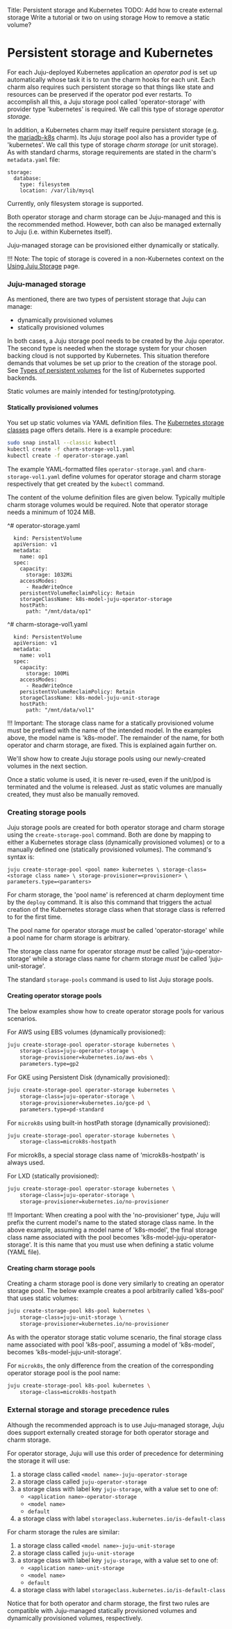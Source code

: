 Title: Persistent storage and Kubernetes
TODO:  Add how to create external storage
       Write a tutorial or two on using storage
       How to remove a static volume?

# Persistent storage and Kubernetes

For each Juju-deployed Kubernetes application an *operator pod* is set up
automatically whose task it is to run the charm hooks for each unit. Each charm
also requires such persistent storage so that things like state and resources
can be preserved if the operator pod ever restarts. To accomplish all this, a
Juju storage pool called 'operator-storage' with provider type 'kubernetes' is
required. We call this type of storage *operator storage*.

In addition, a Kubernetes charm may itself require persistent storage (e.g.
the [mariadb-k8s][charm-store-staging-mariadb-k8s] charm). Its Juju storage
pool also has a provider type of 'kubernetes'. We call this type of storage
*charm storage* (or unit storage). As with standard charms, storage
requirements are stated in the charm's `metadata.yaml` file:

```no-highlight
storage:
  database:
    type: filesystem
    location: /var/lib/mysql
```

Currently, only filesystem storage is supported.

Both operator storage and charm storage can be Juju-managed and this is the
recommended method. However, both can also be managed externally to Juju (i.e.
within Kubernetes itself).

Juju-managed storage can be provisioned either dynamically or statically.

!!! Note:
    The topic of storage is covered in a non-Kubernetes context on the
    [Using Juju Storage][charms-storage] page.

### Juju-managed storage

As mentioned, there are two types of persistent storage that Juju can manage:

 - dynamically provisioned volumes
 - statically provisioned volumes

In both cases, a Juju storage pool needs to be created by the Juju operator.
The second type is needed when the storage system for your chosen backing cloud
is not supported by Kubernetes. This situation therefore demands that volumes
be set up prior to the creation of the storage pool. See
[Types of persistent volumes][upstream-kubernetes-volumes] for the list of
Kubernetes supported backends. 

Static volumes are mainly intended for testing/prototyping.

#### Statically provisioned volumes
 
You set up static volumes via YAML definition files. The
[Kubernetes storage classes][upstream-kubernetes-classes] page offers details.
Here is a example procedure:

```bash
sudo snap install --classic kubectl
kubectl create -f charm-storage-vol1.yaml
kubectl create -f operator-storage.yaml
```

The example YAML-formatted files `operator-storage.yaml` and
`charm-storage-vol1.yaml` define volumes for operator storage and charm storage
respectively that get created by the `kubectl` command.

The content of the volume definition files are given below. Typically multiple
charm storage volumes would be required. Note that operator storage needs a
minimum of 1024 MiB.

^# operator-storage.yaml

      kind: PersistentVolume
      apiVersion: v1
      metadata:
        name: op1
      spec:
        capacity:
          storage: 1032Mi
        accessModes:
          - ReadWriteOnce
        persistentVolumeReclaimPolicy: Retain
        storageClassName: k8s-model-juju-operator-storage
        hostPath:
          path: "/mnt/data/op1"

^# charm-storage-vol1.yaml

      kind: PersistentVolume
      apiVersion: v1
      metadata:
        name: vol1
      spec:
        capacity:
          storage: 100Mi
        accessModes:
          - ReadWriteOnce
        persistentVolumeReclaimPolicy: Retain
        storageClassName: k8s-model-juju-unit-storage
        hostPath:
          path: "/mnt/data/vol1"

!!! Important:
    The storage class name for a statically provisioned volume must be prefixed
    with the name of the intended model. In the examples above, the model name
    is 'k8s-model'. The remainder of the name, for both operator and charm
    storage, are fixed. This is explained again further on.

We'll show how to create Juju storage pools using our newly-created volumes in
the next section.
 
Once a static volume is used, it is never re-used, even if the unit/pod is
terminated and the volume is released. Just as static volumes are manually
created, they must also be manually removed.

### Creating storage pools

Juju storage pools are created for both operator storage and charm storage
using the `create-storage-pool` command. Both are done by mapping to either a
Kubernetes storage class (dynamically provisioned volumes) or to a manually
defined one (statically provisioned volumes). The command's syntax is:

`juju create-storage-pool <pool name> kubernetes \
	storage-class=<storage class name> \
	storage-provisioner=<provisioner> \
	parameters.type=<paramters>`

For charm storage, the 'pool name' is referenced at charm deployment time by
the `deploy` command. It is also this command that triggers the actual creation
of the Kubernetes storage class when that storage class is referred to for the
first time.

<!--
Juju adds the <model> prefix to any storage class it creates in the k8s
cluster, Because storage classes are global to the cluster and we need to
disambiguate.
-->

The pool name for operator storage *must* be called 'operator-storage' while a
pool name for charm storage is arbitrary.

The storage class name for operator storage *must* be called
'juju-operator-storage' while a storage class name for charm storage *must* be
called 'juju-unit-storage'.

The standard `storage-pools` command is used to list Juju storage pools.

#### Creating operator storage pools

The below examples show how to create operator storage pools for various
scenarios.

For AWS using EBS volumes (dynamically provisioned):

```bash
juju create-storage-pool operator-storage kubernetes \
	storage-class=juju-operator-storage \
	storage-provisioner=kubernetes.io/aws-ebs \
	parameters.type=gp2
```

For GKE using Persistent Disk (dynamically provisioned):

```bash
juju create-storage-pool operator-storage kubernetes \
	storage-class=juju-operator-storage \
	storage-provisioner=kubernetes.io/gce-pd \
	parameters.type=pd-standard
```

For `microk8s` using built-in hostPath storage (dynamically provisioned):

```bash
juju create-storage-pool operator-storage kubernetes \
	storage-class=microk8s-hostpath
```

For microk8s, a special storage class name of 'microk8s-hostpath' is always
used.

For LXD (statically provisioned):

```bash
juju create-storage-pool operator-storage kubernetes \
	storage-class=juju-operator-storage \
	storage-provisioner=kubernetes.io/no-provisioner
```

!!! Important:
    When creating a pool with the 'no-provisioner' type, Juju will prefix the
    current model's name to the stated storage class name. In the above
    example, assuming a model name of 'k8s-model', the final storage class name
    associated with the pool becomes 'k8s-model-juju-operator-storage'. It is
    this name that you must use when defining a static volume (YAML file).
    
#### Creating charm storage pools

Creating a charm storage pool is done very similarly to creating an operator
storage pool. The below example creates a pool arbitrarily called 'k8s-pool'
that uses static volumes:

```bash
juju create-storage-pool k8s-pool kubernetes \
	storage-class=juju-unit-storage \
	storage-provisioner=kubernetes.io/no-provisioner
```

As with the operator storage static volume scenario, the final storage class
name associated with pool 'k8s-pool', assuming a model of 'k8s-model', becomes
'k8s-model-juju-unit-storage'.

For `microk8s`, the only difference from the creation of the corresponding
operator storage pool is the pool name:

```bash
juju create-storage-pool k8s-pool kubernetes \
	storage-class=microk8s-hostpath
```

### External storage and storage precedence rules 

Although the recommended approach is to use Juju-managed storage, Juju does
support externally created storage for both operator storage and charm storage.

For operator storage, Juju will use this order of precedence for determining
the storage it will use:

 1. a storage class called `<model name>-juju-operator-storage`
 1. a storage class called `juju-operator-storage`
 1. a storage class with label key `juju-storage`, with a value set to one of:
     - `<application name>-operator-storage`
     - `<model name>`
     - `default`
 1. a storage class with label `storageclass.kubernetes.io/is-default-class`

For charm storage the rules are similar:

 1. a storage class called `<model name>-juju-unit-storage`
 1. a storage class called `juju-unit-storage`
 1. a storage class with label key `juju-storage`, with a value set to one of:
     - `<application name>-unit-storage`
     - `<model name>`
     - `default`
 1. a storage class with label `storageclass.kubernetes.io/is-default-class`

Notice that for both operator and charm storage, the first two rules are
compatible with Juju-managed statically provisioned volumes and dynamically
provisioned volumes, respectively.


<!-- LINKS -->

[charms-storage]: ./charms-storage.md
[upstream-kubernetes-volumes]: https://kubernetes.io/docs/concepts/storage/persistent-volumes/#types-of-persistent-volumes
[upstream-kubernetes-classes]: https://kubernetes.io/docs/concepts/storage/storage-classes/
[#creating-storage-pools]: #creating-storage-pools
[charm-store-staging-mariadb-k8s]: https://staging.jujucharms.com/u/wallyworld/mariadb-k8s/7
